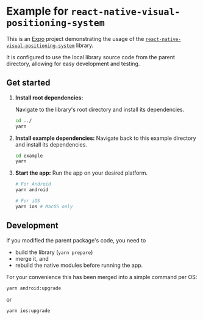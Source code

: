 # Example for `react-native-visual-positioning-system`

This is an [Expo](https://expo.dev) project demonstrating the usage of the
[`react-native-visual-positioning-system`](../) library.

It is configured to use the local library source code from the parent directory,
allowing for easy development and testing.

## Get started

1. **Install root dependencies:**

   Navigate to the library's root directory and install its dependencies.

   ```bash
   cd ../
   yarn
   ```

2. **Install example dependencies:** Navigate back to this example directory and
   install its dependencies.

   ```bash
   cd example
   yarn
   ```

3. **Start the app:** Run the app on your desired platform.

   ```bash
   # For Android
   yarn android

   # For iOS
   yarn ios # MacOS only
   ```

## Development

If you modified the parent package's code, you need to

- build the library (`yarn prepare`)
- merge it, and
- rebuild the native modules before running the app.

For your convenience this has been merged into a simple command per OS:

```bash
yarn android:upgrade
```

or

```bash
yarn ios:upgrade
```
